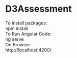 # D3Assessment
To install packages: <br/>
npm install<br/>
To Run Angular Code:<br/>
ng serve<br/>
On Browser:<br/>
http://localhost:4200/<br/>
